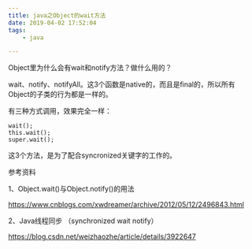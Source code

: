 ```yaml
---
title: java之Object的wait方法
date: 2019-04-02 17:52:04
tags:
	- java

---
```






Object里为什么会有wait和notify方法？做什么用的？

wait、notify、notifyAll。这3个函数是native的，而且是final的，所以所有Object的子类的行为都是一样的。

有三种方式调用，效果完全一样：

```
wait();
this.wait();
super.wait();
```

这3个方法，是为了配合syncronized关键字的工作的。



参考资料

1、Object.wait()与Object.notify()的用法

https://www.cnblogs.com/xwdreamer/archive/2012/05/12/2496843.html

2、Java线程同步 （synchronized wait notify）

https://blog.csdn.net/weizhaozhe/article/details/3922647